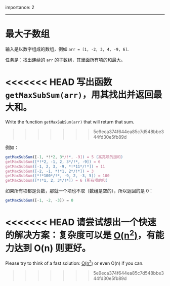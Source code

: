 importance: 2

---

# 最大子数组

输入是以数字组成的数组，例如 `arr = [1, -2, 3, 4, -9, 6]`.

任务是：找出连续的 `arr` 的子数组，其里面所有项的和最大。

<<<<<<< HEAD
写出函数 `getMaxSubSum(arr)`，用其找出并返回最大和。
=======
Write the function `getMaxSubSum(arr)` that will return that sum.
>>>>>>> 5e9eca374f644ea85c7d548bbe344fd30e5fb89d

例如：

```js
getMaxSubSum([-1, *!*2, 3*/!*, -9]) = 5 (高亮项的加和)
getMaxSubSum([*!*2, -1, 2, 3*/!*, -9]) = 6
getMaxSubSum([-1, 2, 3, -9, *!*11*/!*]) = 11
getMaxSubSum([-2, -1, *!*1, 2*/!*]) = 3
getMaxSubSum([*!*100*/!*, -9, 2, -3, 5]) = 100
getMaxSubSum([*!*1, 2, 3*/!*]) = 6 (所有项的和)
```

如果所有项都是负数，那就一个项也不取（数组是空的），所以返回的是 0：

```js
getMaxSubSum([-1, -2, -3]) = 0
```

<<<<<<< HEAD
请尝试想出一个快速的解决方案：复杂度可以是 [O(n<sup>2</sup>)](https://en.wikipedia.org/wiki/Big_O_notation)，有能力达到 O(n) 则更好。
=======
Please try to think of a fast solution: [O(n<sup>2</sup>)](https://en.wikipedia.org/wiki/Big_O_notation) or even O(n) if you can.
>>>>>>> 5e9eca374f644ea85c7d548bbe344fd30e5fb89d
